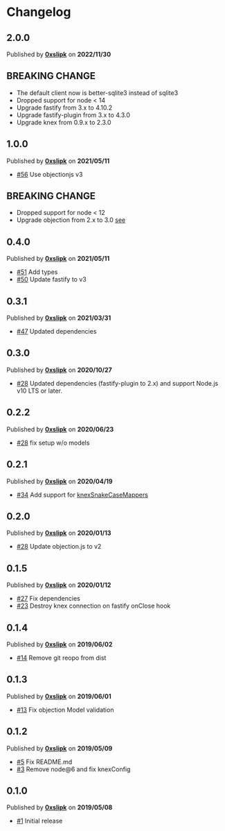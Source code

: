 # Changelog

## 2.0.0
Published by **[0xslipk](https://github.com/0xslipk)** on **2022/11/30**

## BREAKING CHANGE
- The default client now is better-sqlite3 instead of sqlite3 
- Dropped support for node < 14
- Upgrade fastify from 3.x to 4.10.2
- Upgrade fastify-plugin from 3.x to 4.3.0
- Upgrade knex from 0.9.x to 2.3.0

## 1.0.0
Published by **[0xslipk](https://github.com/0xslipk)** on **2021/05/11**
- [#56](https://github.com/0xslipk/fastify-objectionjs/pull/56) Use objectionjs v3

## BREAKING CHANGE
- Dropped support for node < 12
- Upgrade objection from 2.x to 3.0 [see](https://vincit.github.io/objection.js/release-notes/migration.html#migration-from-objection-2-x-to-3-0)

## 0.4.0
Published by **[0xslipk](https://github.com/0xslipk)** on **2021/05/11**
- [#51](https://github.com/0xslipk/fastify-objectionjs/pull/51) Add types
- [#50](https://github.com/0xslipk/fastify-objectionjs/pull/50) Update fastify to v3

## 0.3.1
Published by **[0xslipk](https://github.com/0xslipk)** on **2021/03/31**
- [#47](https://github.com/0xslipk/fastify-objectionjs/pull/47) Updated dependencies

## 0.3.0
Published by **[0xslipk](https://github.com/0xslipk)** on **2020/10/27**
- [#28](https://github.com/0xslipk/fastify-objectionjs/pull/43) Updated dependencies (fastify-plugin to 2.x) and support Node.js v10 LTS or later.

## 0.2.2
Published by **[0xslipk](https://github.com/0xslipk)** on **2020/06/23**
- [#28](https://github.com/0xslipk/fastify-objectionjs/pull/36) fix setup w/o models

## 0.2.1
Published by **[0xslipk](https://github.com/0xslipk)** on **2020/04/19**
- [#34](https://github.com/0xslipk/fastify-objectionjs/pull/28) Add support for [knexSnakeCaseMappers](https://vincit.github.io/objection.js/api/objection/#snakecasemappers)

## 0.2.0
Published by **[0xslipk](https://github.com/0xslipk)** on **2020/01/13**
- [#28](https://github.com/0xslipk/fastify-objectionjs/pull/28) Update objection.js to v2

## 0.1.5
Published by **[0xslipk](https://github.com/0xslipk)** on **2020/01/12**
- [#27](https://github.com/0xslipk/fastify-objectionjs/pull/27) Fix dependencies
- [#23](https://github.com/0xslipk/fastify-objectionjs/pull/23) Destroy knex connection on fastify onClose hook

## 0.1.4
Published by **[0xslipk](https://github.com/0xslipk)** on **2019/06/02**
- [#14](https://github.com/0xslipk/fastify-objectionjs/pull/14) Remove git reopo from dist

## 0.1.3
Published by **[0xslipk](https://github.com/0xslipk)** on **2019/06/01**
- [#13](https://github.com/0xslipk/fastify-objectionjs/pull/13) Fix objection Model validation

## 0.1.2
Published by **[0xslipk](https://github.com/0xslipk)** on **2019/05/09**
- [#5](https://github.com/0xslipk/fastify-objectionjs/pull/5) Fix README.md
- [#3](https://github.com/0xslipk/fastify-objectionjs/pull/3) Remove node@6 and fix knexConfig

## 0.1.0
Published by **[0xslipk](https://github.com/0xslipk)** on **2019/05/08**
- [#1](https://github.com/0xslipk/fastify-objectionjs/pull/1) Initial release
